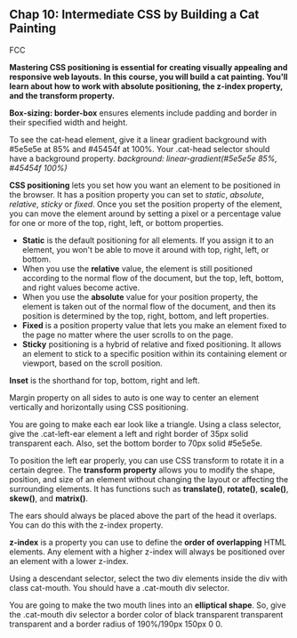 ## Chap 10: Intermediate CSS by Building a Cat Painting
FCC 

**Mastering CSS positioning is essential for creating visually appealing and responsive web layouts.**
**In this course, you will build a cat painting. You'll learn about how to work with absolute positioning, the z-index property, and the transform property.**

**Box-sizing: border-box**  ensures elements include padding and border in their specified width and height.

To see the cat-head element, give it a linear gradient background with #5e5e5e at 85% and #45454f at 100%.
Your .cat-head selector should have a background property.
  *background: linear-gradient(#5e5e5e 85%, #45454f 100%)*

**CSS positioning** lets you set how you want an element to be positioned in the browser. It has a position property you can set to *static*, *absolute*, *relative*, *sticky* or *fixed*.
Once you set the position property of the element, you can move the element around by setting a pixel or a percentage value for one or more of the top, right, left, or bottom properties.
- **Static** is the default positioning for all elements. If you assign it to an element, you won't be able to move it around with top, right, left, or bottom.
- When you use the **relative** value, the element is still positioned according to the normal flow of the document, but the top, left, bottom, and right values become active.
- When you use the **absolute** value for your position property, the element is taken out of the normal flow of the document, and then its position is determined by the top, right, bottom, and left properties.
- **Fixed** is a position property value that lets you make an element fixed to the page no matter where the user scrolls to on the page.
- **Sticky** positioning is a hybrid of relative and fixed positioning. It allows an element to stick to a specific position within its containing element or viewport, based on the scroll position.

**Inset** is the shorthand for top, bottom, right and left.

Margin property on all sides to auto is one way to center an element vertically and horizontally using CSS positioning.

You are going to make each ear look like a triangle.
Using a class selector, give the .cat-left-ear element a left and right border of 35px solid transparent each. Also, set the bottom border to 70px solid #5e5e5e.

To position the left ear properly, you can use CSS transform to rotate it in a certain degree.
The **transform property** allows you to modify the shape, position, and size of an element without changing the layout or affecting the surrounding elements. It has functions such as **translate()**, **rotate()**, **scale()**, **skew()**, and **matrix()**.

The ears should always be placed above the part of the head it overlaps. You can do this with the z-index property.

**z-index** is a property you can use to define the **order of overlapping** HTML elements. Any element with a higher z-index will always be positioned over an element with a lower z-index.

Using a descendant selector, select the two div elements inside the div with class cat-mouth. 
You should have a .cat-mouth div selector.

You are going to make the two mouth lines into an **elliptical shape**. So, give the .cat-mouth div selector a border color of black transparent transparent transparent and a border radius of 190%/190px 150px 0 0.

